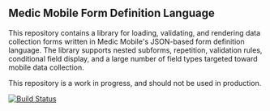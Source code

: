 Medic Mobile Form Definition Language
-------------------------------------

This repository contains a library for loading, validating, and rendering
data collection forms written in Medic Mobile's JSON-based form definition
language. The library supports nested subforms, repetition, validation
rules, conditional field display, and a large number of field types
targeted toward mobile data collection.

This repository is a work in progress, and should not be used in production.

[![Build Status](https://travis-ci.org/medic/medic-forms.png?branch=master)](https://travis-ci.org/medic/medic-forms)
